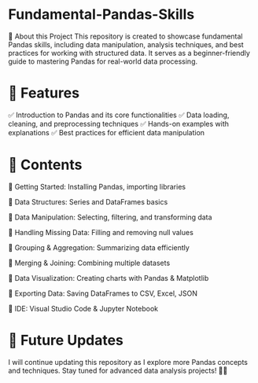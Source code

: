 # Fundamental-Pandas-Skills
📌 About this Project
This repository is created to showcase fundamental Pandas skills, including data manipulation, analysis techniques, and best practices for working with structured data. It serves as a beginner-friendly guide to mastering Pandas for real-world data processing.

# 🚀 Features
✅ Introduction to Pandas and its core functionalities
✅ Data loading, cleaning, and preprocessing techniques
✅ Hands-on examples with explanations
✅ Best practices for efficient data manipulation

# 📂 Contents

🔹 Getting Started: Installing Pandas, importing libraries

🔹 Data Structures: Series and DataFrames basics

🔹 Data Manipulation: Selecting, filtering, and transforming data

🔹 Handling Missing Data: Filling and removing null values

🔹 Grouping & Aggregation: Summarizing data efficiently

🔹 Merging & Joining: Combining multiple datasets

🔹 Data Visualization: Creating charts with Pandas & Matplotlib

🔹 Exporting Data: Saving DataFrames to CSV, Excel, JSON

🔹 IDE: Visual Studio Code & Jupyter Notebook

# 📢 Future Updates
I will continue updating this repository as I explore more Pandas concepts and techniques. Stay tuned for advanced data analysis projects! 🚀✨
